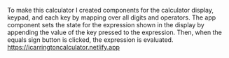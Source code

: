 To make this calculator I created components for the calculator display, keypad, and each key by mapping over all digits and operators. The app component sets the state for the expression shown in the display by appending the value of the key pressed to the expression. Then, when the equals sign button is clicked, the expression is evaluated.
https://icarringtoncalculator.netlify.app

